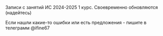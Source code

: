 Записи с занятий ИС 2024-2025 1 курс. Своевременно обновляются (надейтесь)

Если нашли какие-то ошибки или есть предложения - пишите в телеграмм @ifine67